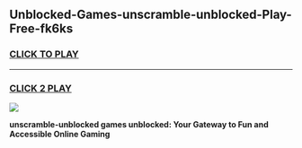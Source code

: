 
## Unblocked-Games-unscramble-unblocked-Play-Free-fk6ks
<h3>
<a href="https://premium76.site?title=unscramble-unblocked&ref=19M">CLICK TO PLAY</a></h3>
<hr>

<h3>
<a href="https://premium76.site?title=unscramble-unblocked&ref=19M">CLICK 2 PLAY</a>
  
</h3>

<a href="https://premium76.site?title=unscramble-unblocked&ref=19M"><img src="https://clearcache.store/games.png"></a>


**unscramble-unblocked games unblocked: Your Gateway to Fun and Accessible Online Gaming**
